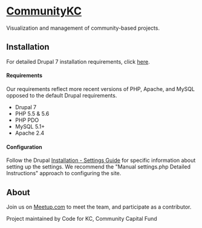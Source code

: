# [CommunityKC](http://communitykc.org)

Visualization and management of community-based projects.


## Installation
For detailed Drupal 7 installation requirements, click [here](https://www.drupal.org/docs/7/system-requirements/overview). 

#### Requirements
Our requirements reflect more recent versions of PHP, Apache, and MySQL opposed to the default Drupal requirements.

* Drupal 7
* PHP 5.5 & 5.6
* PHP PDO 
* MySQL 5.1+ 
* Apache 2.4

#### Configuration
Follow the Drupal [Installation - Settings Guide](https://www.drupal.org/docs/7/installing-drupal-7/step-3-create-settingsphp-and-the-files-directory) for specific information about setting up the settings. We recommend the "Manual settings.php Detailed Instructions" approach to configuring the site.


## About
Join us on [Meetup.com](https://www.meetup.com/KCBrigade/) to meet the team, and participate as a contributor.

Project maintained by Code for KC, Community Capital Fund
